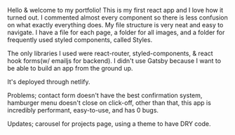 Hello & welcome to my portfolio! This is my first react app 
and I love how it turned out. I commented almost every component
so there is less confusion on what exactly everything does. My file 
structure is very neat and easy to navigate. I have a file for each page,
a folder for all images, and a folder for frequently used styled components, called Styles.

The only libraries I used were react-router, styled-components, & 
react hook forms(w/ emailjs for backend). I didn't use Gatsby because I
want to be able to build an app from the ground up.

It's deployed through netlify.

Problems; contact form doesn't have the best confirmation system, hamburger menu doesn't 
close on click-off, other than that, this app is incredibly performant, easy-to-use, and has 0 bugs.

Updates; carousel for projects page, using a theme to have DRY code.
